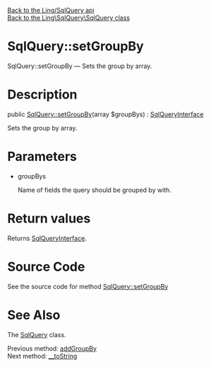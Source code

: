 [Back to the Ling/SqlQuery api](https://github.com/lingtalfi/SqlQuery/blob/master/doc/api/Ling/SqlQuery.md)<br>
[Back to the Ling\SqlQuery\SqlQuery class](https://github.com/lingtalfi/SqlQuery/blob/master/doc/api/Ling/SqlQuery/SqlQuery.md)


SqlQuery::setGroupBy
================



SqlQuery::setGroupBy — Sets the group by array.




Description
================


public [SqlQuery::setGroupBy](https://github.com/lingtalfi/SqlQuery/blob/master/doc/api/Ling/SqlQuery/SqlQuery/setGroupBy.md)(array $groupBys) : [SqlQueryInterface](https://github.com/lingtalfi/SqlQuery/blob/master/doc/api/Ling/SqlQuery/SqlQueryInterface.md)




Sets the group by array.




Parameters
================


- groupBys

    Name of fields the query should be grouped by with.


Return values
================

Returns [SqlQueryInterface](https://github.com/lingtalfi/SqlQuery/blob/master/doc/api/Ling/SqlQuery/SqlQueryInterface.md).








Source Code
===========
See the source code for method [SqlQuery::setGroupBy](https://github.com/lingtalfi/SqlQuery/blob/master/SqlQuery.php#L349-L353)


See Also
================

The [SqlQuery](https://github.com/lingtalfi/SqlQuery/blob/master/doc/api/Ling/SqlQuery/SqlQuery.md) class.

Previous method: [addGroupBy](https://github.com/lingtalfi/SqlQuery/blob/master/doc/api/Ling/SqlQuery/SqlQuery/addGroupBy.md)<br>Next method: [__toString](https://github.com/lingtalfi/SqlQuery/blob/master/doc/api/Ling/SqlQuery/SqlQuery/__toString.md)<br>

